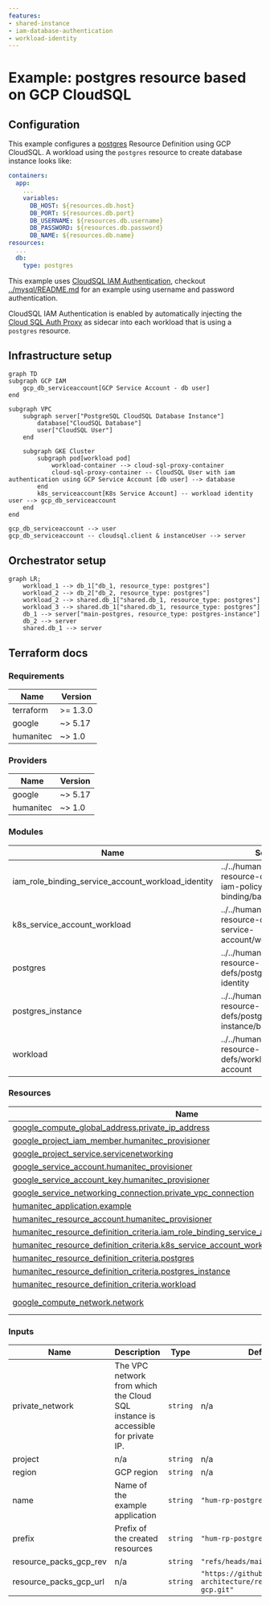 ```yaml
---
features:
- shared-instance
- iam-database-authentication
- workload-identity
--- 
```


# Example: postgres resource based on GCP CloudSQL

## Configuration

This example configures a [postgres](https://developer.humanitec.com/platform-orchestrator/reference/resource-types/#postgres) Resource Definition using GCP CloudSQL. A workload using the `postgres` resource to create database instance looks like:

```yaml
containers:
  app:
    ...
    variables:
      DB_HOST: ${resources.db.host}
      DB_PORT: ${resources.db.port}
      DB_USERNAME: ${resources.db.username}
      DB_PASSWORD: ${resources.db.password}
      DB_NAME: ${resources.db.name}
resources:
  ...
  db:
    type: postgres
```

This example uses [CloudSQL IAM Authentication](https://cloud.google.com/sql/docs/postgres/iam-authentication), checkout [../mysql/README.md](mysql) for an example using username and password authentication.

CloudSQL IAM Authentication is enabled by automatically injecting the [Cloud SQL Auth Proxy](https://cloud.google.com/sql/docs/postgres/sql-proxy) as sidecar into each workload that is using a `postgres` resource.

## Infrastructure setup

```mermaid
graph TD
subgraph GCP IAM
    gcp_db_serviceaccount[GCP Service Account - db user]
end

subgraph VPC
    subgraph server["PostgreSQL CloudSQL Database Instance"]
        database["CloudSQL Database"]
        user["CloudSQL User"]
    end

    subgraph GKE Cluster
        subgraph pod[workload pod]
            workload-container --> cloud-sql-proxy-container
            cloud-sql-proxy-container -- CloudSQL User with iam authentication using GCP Service Account [db user] --> database
        end
        k8s_serviceaccount[K8s Service Account] -- workload identity user --> gcp_db_serviceaccount
    end
end

gcp_db_serviceaccount --> user
gcp_db_serviceaccount -- cloudsql.client & instanceUser --> server
```

## Orchestrator setup

```mermaid
graph LR;
    workload_1 --> db_1["db_1, resource_type: postgres"]
    workload_2 --> db_2["db_2, resource_type: postgres"]
    workload_2 --> shared.db_1["shared.db_1, resource_type: postgres"]
    workload_3 --> shared.db_1["shared.db_1, resource_type: postgres"]
    db_1 --> server["main-postgres, resource_type: postgres-instance"]
    db_2 --> server
    shared.db_1 --> server
```

## Terraform docs

<!-- BEGIN_TF_DOCS -->
### Requirements

| Name | Version |
|------|---------|
| terraform | >= 1.3.0 |
| google | ~> 5.17 |
| humanitec | ~> 1.0 |

### Providers

| Name | Version |
|------|---------|
| google | ~> 5.17 |
| humanitec | ~> 1.0 |

### Modules

| Name | Source | Version |
|------|--------|---------|
| iam\_role\_binding\_service\_account\_workload\_identity | ../../humanitec-resource-defs/gcp-iam-policy-binding/basic | n/a |
| k8s\_service\_account\_workload | ../../humanitec-resource-defs/k8s-service-account/workload | n/a |
| postgres | ../../humanitec-resource-defs/postgres/workload-identity | n/a |
| postgres\_instance | ../../humanitec-resource-defs/postgres-instance/basic | n/a |
| workload | ../../humanitec-resource-defs/workload/service-account | n/a |

### Resources

| Name | Type |
|------|------|
| [google_compute_global_address.private_ip_address](https://registry.terraform.io/providers/hashicorp/google/latest/docs/resources/compute_global_address) | resource |
| [google_project_iam_member.humanitec_provisioner](https://registry.terraform.io/providers/hashicorp/google/latest/docs/resources/project_iam_member) | resource |
| [google_project_service.servicenetworking](https://registry.terraform.io/providers/hashicorp/google/latest/docs/resources/project_service) | resource |
| [google_service_account.humanitec_provisioner](https://registry.terraform.io/providers/hashicorp/google/latest/docs/resources/service_account) | resource |
| [google_service_account_key.humanitec_provisioner](https://registry.terraform.io/providers/hashicorp/google/latest/docs/resources/service_account_key) | resource |
| [google_service_networking_connection.private_vpc_connection](https://registry.terraform.io/providers/hashicorp/google/latest/docs/resources/service_networking_connection) | resource |
| [humanitec_application.example](https://registry.terraform.io/providers/humanitec/humanitec/latest/docs/resources/application) | resource |
| [humanitec_resource_account.humanitec_provisioner](https://registry.terraform.io/providers/humanitec/humanitec/latest/docs/resources/resource_account) | resource |
| [humanitec_resource_definition_criteria.iam_role_binding_service_account_workload_identity](https://registry.terraform.io/providers/humanitec/humanitec/latest/docs/resources/resource_definition_criteria) | resource |
| [humanitec_resource_definition_criteria.k8s_service_account_workload](https://registry.terraform.io/providers/humanitec/humanitec/latest/docs/resources/resource_definition_criteria) | resource |
| [humanitec_resource_definition_criteria.postgres](https://registry.terraform.io/providers/humanitec/humanitec/latest/docs/resources/resource_definition_criteria) | resource |
| [humanitec_resource_definition_criteria.postgres_instance](https://registry.terraform.io/providers/humanitec/humanitec/latest/docs/resources/resource_definition_criteria) | resource |
| [humanitec_resource_definition_criteria.workload](https://registry.terraform.io/providers/humanitec/humanitec/latest/docs/resources/resource_definition_criteria) | resource |
| [google_compute_network.network](https://registry.terraform.io/providers/hashicorp/google/latest/docs/data-sources/compute_network) | data source |

### Inputs

| Name | Description | Type | Default | Required |
|------|-------------|------|---------|:--------:|
| private\_network | The VPC network from which the Cloud SQL instance is accessible for private IP. | `string` | n/a | yes |
| project | n/a | `string` | n/a | yes |
| region | GCP region | `string` | n/a | yes |
| name | Name of the example application | `string` | `"hum-rp-postgres-example"` | no |
| prefix | Prefix of the created resources | `string` | `"hum-rp-postgres-ex-"` | no |
| resource\_packs\_gcp\_rev | n/a | `string` | `"refs/heads/main"` | no |
| resource\_packs\_gcp\_url | n/a | `string` | `"https://github.com/humanitec-architecture/resource-packs-gcp.git"` | no |
<!-- END_TF_DOCS -->
